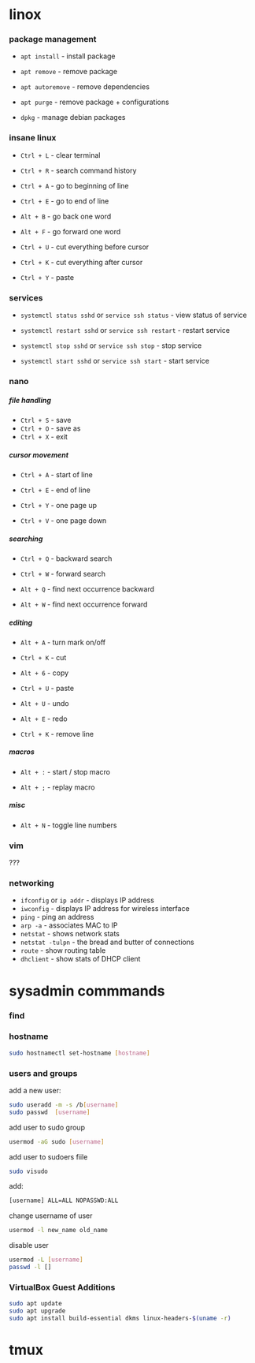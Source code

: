 # linox

### package management

* `apt install` - install package

* `apt remove` - remove package

* `apt autoremove` - remove dependencies

* `apt purge` - remove package + configurations

* `dpkg` - manage debian packages

### insane linux

* `Ctrl + L` - clear terminal

* `Ctrl + R` - search command history

* `Ctrl + A` - go to beginning of line

* `Ctrl + E` - go to end of line

* `Alt + B` - go back one word

* `Alt + F` - go forward one word

* `Ctrl + U` - cut everything before cursor

* `Ctrl + K` - cut everything after cursor

* `Ctrl + Y` - paste

### services

* `systemctl status sshd` or `service ssh status` - view status of service

* `systemctl restart sshd` or `service ssh restart` - restart service

* `systemctl stop sshd` or `service ssh stop` - stop service

* `systemctl start sshd` or `service ssh start` - start service

### nano

##### file handling

* `Ctrl + S` - save
* `Ctrl + O` - save as
* `Ctrl + X` - exit

##### cursor movement

* `Ctrl + A` - start of line

* `Ctrl + E` - end of line

* `Ctrl + Y` - one page up

* `Ctrl + V` - one page down

##### searching

* `Ctrl + Q` - backward search

* `Ctrl + W` - forward search

* `Alt + Q` - find next occurrence backward

* `Alt + W` - find next occurrence forward

##### editing

* `Alt + A` - turn mark on/off

* `Ctrl + K` - cut

* `Alt + 6` - copy

* `Ctrl + U` - paste

* `Alt + U` - undo

* `Alt + E` - redo

* `Ctrl + K` - remove line

##### macros

* `Alt + :` - start / stop macro

* `Alt + ;` - replay macro

##### misc

* `Alt + N` - toggle line numbers

### vim

???

### networking

* `ifconfig` or `ip addr` - displays IP address
* `iwconfig` - displays IP address for wireless interface
* `ping` - ping an address
* `arp -a` - associates MAC to IP
* `netstat` - shows network stats
* `netstat -tulpn` - the bread and butter of connections
* `route` - show routing table
* `dhclient` - show stats of DHCP client



# sysadmin commmands

### find

### hostname

```bash
sudo hostnamectl set-hostname [hostname]
```

### users and groups

add a new user:

```bash
sudo useradd -m -s /b[username]
sudo passwd  [username]
```

add user to sudo group

```bash
usermod -aG sudo [username]
```

add user to sudoers fiile

```bash
sudo visudo
```

add:

```bash
[username] ALL=ALL NOPASSWD:ALL
```

change username of user

```bash
usermod -l new_name old_name
```

disable user

```bash
usermod -L [username]
passwd -l []
```

### VirtualBox Guest Additions

```bash
sudo apt update
sudo apt upgrade
sudo apt install build-essential dkms linux-headers-$(uname -r)
```

# tmux

